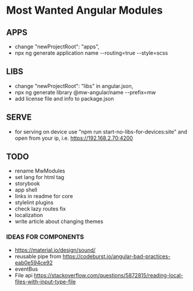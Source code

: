 # Most Wanted Angular Modules

## APPS

- change "newProjectRoot": "apps",
- npx ng generate application name --routing=true --style=scss

## LIBS

- change "newProjectRoot": "libs" in angular.json,
- npx ng generate library @mw-angular/name --prefix=mw
- add license file and info to package.json

## SERVE

- for serving on device use "npm run start-no-libs-for-devices:site" and open
  from your ip, i.e. https://192.168.2.70:4200

## TODO

- rename MwModules
- set lang for html tag
- storybook
- app shell
- links in readme for core
- stylelint plugins
- check lazy routes fix
- localization
- write article about changing themes

### IDEAS FOR COMPONENTS

- https://material.io/design/sound/
- reusable pipe from https://codeburst.io/angular-bad-practices-eab0e594ce92
- eventBus
- File api https://stackoverflow.com/questions/5872815/reading-local-files-with-input-type-file
